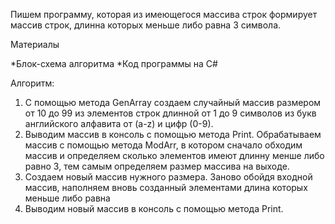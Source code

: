 Пишем программу, которая из имеющегося массива строк формирует массив строк, длинна которых меньше либо равна 3 символа. 

Материалы

*Блок-схема алгоритма
*Код программы на C#

Алгоритм:

1. С помощью метода GenArray создаем случайный массив размером от 10 до 99 из элементов строк длинной от 1 до 9 символов из букв английского алфавита от (a-z) и цифр (0-9).
2. Выводим массив в консоль с помощью метода Print.
Обрабатываем массив с помощью метода ModArr, в котором сначало обходим массив и определяем сколько элементов имеют длинну менше либо равно 3, тем самым определяем размер массива на выходе.
3. Создаем новый массив нужного размера. Заново обойдя входной массив, наполняем вновь созданный элементами длина которых меньше либо равна 
4. Выводим новый массив в консоль с помощью метода Print.
